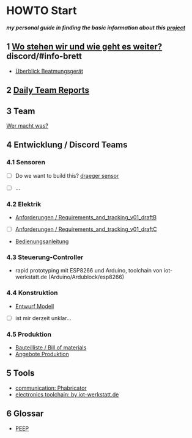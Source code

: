 # HOWTO Start

***my personal guide in finding the basic information about this [project](https://devpost.com/software/diy-beatmungsgerat)***

## 1 [Wo stehen wir und wie geht es weiter?](https://cdn.discordapp.com/attachments/693421256891957289/693454160758177872/Wo_stehen_wir_und_wie_kann_es_weitergehen.pdf) discord/#info-brett
- [Überblick Beatmungsgerät](https://youtu.be/OrpJNif2TN0)

## 2 [Daily Team Reports](https://drive.google.com/drive/folders/1Poj6eQrTGcuFaNvTQpUK7rhnsla_4bZM)

## 3 Team
[Wer macht was?]()

## 4 Entwicklung / Discord Teams

### 4.1 Sensoren

- [ ] Do we want to build this? [draeger sensor](https://www.intersurgical-webshop.de/artikel/e-FlowSensor_fr_Drger_Evita_Ventilatoren_auer_V500)
- [ ] ...


### 4.2 Elektrik

- [Anforderungen / Requirements_and_tracking_v01_draftB](https://docs.google.com/spreadsheets/d/1oL9XO6Ey1GSyyw_gpmk-_erB-_KR36lmKQfrJcQtAf0/edit#gid=0)
- [ ] [Anforderungen / Requirements_and_tracking_v01_draftC](https://docs.google.com/spreadsheets/d/1oL9XO6Ey1GSyyw_gpmk-_erB-_KR36lmKQfrJcQtAf0/edit#gid=437576008)
- [Bedienungsanleitung](https://docs.google.com/document/d/1diFWp0zVw1RVwhWoNN3_kPNcdyZHOF1CVrcSIN-Yl4k/edit#)

### 4.3 Steuerung-Controller
- rapid prototyping mit ESP8266 und Arduino, toolchain von iot-werkstatt.de (Arduino/Ardublock/esp8266)

### 4.4 Konstruktion
- [Entwurf Modell](https://cad.onshape.com/documents/ca3252cb6ee1b301e7aaa2a6/w/63ce40e8b005bb09dedd9581/e/d98ecacadf5dcafe85eaabc6)
- [ ] ist mir derzeit unklar...

### 4.5 Produktion
- [Bauteilliste / Bill of materials](https://github.com/Heavy02011/diy-beatmungsgeraet/blob/master/production/BillOfMaterials.md)
- [Angebote Produktion](https://docs.google.com/spreadsheets/d/1LUdUw3KdKwsfoe5khSoW4la7FvFVV2GQ8lIa6iQQy2Q/edit#gid=0)

## 5 Tools
- [communication: Phabricator](https://diy-vent.vmcon.de)
- [electronics toolchain: by iot-werkstatt.de ](http://www.iot-werkstatt.de)

## 6 Glossar
- [PEEP](https://de.wikipedia.org/wiki/Positiver_endexspiratorischer_Druck)
